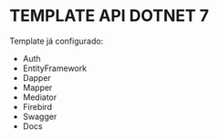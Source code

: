 # TEMPLATE API DOTNET 7

Template já configurado:
* Auth
* EntityFramework
* Dapper
* Mapper
* Mediator
* Firebird
* Swagger
* Docs
